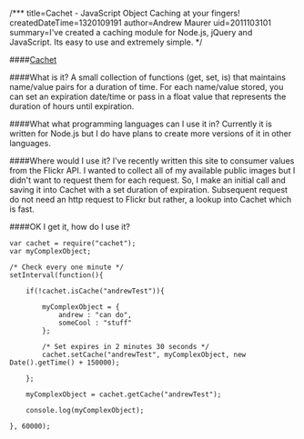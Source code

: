 /***
title=Cachet - JavaScript Object Caching at your fingers!
createdDateTime=1320109191
author=Andrew Maurer
uid=2011103101
summary=I've created a caching module for Node.js, jQuery and JavaScript. Its easy to use and extremely simple.
*/

####[Cachet](http://github.com/amaurer/Cachet "Cachet - A simple way to maintain objects with an expiration duration")

####What is it?
A small collection of functions (get, set, is) that maintains name/value pairs for a duration of time. For each name/value stored, you can set an expiration date/time or pass in a float value that represents the duration of hours until expiration.

####What what programming languages can I use it in?
Currently it is written for Node.js but I do have plans to create more versions of it in other languages.


####Where would I use it?
I've recently written this site to consumer values from the Flickr API. I wanted to collect all of my available public images but I didn't want to request them for each request. So, I make an initial call and saving it into Cachet with a set duration of expiration. Subsequent request do not need an http request to Flickr but rather, a lookup into Cachet which is fast.

####OK I get it, how do I use it?

	var cachet = require("cachet");
	var myComplexObject;

	/* Check every one minute */
	setInterval(function(){

		if(!cachet.isCache("andrewTest")){
			
			myComplexObject = {
				andrew : "can do",
				someCool : "stuff"
			};

			/* Set expires in 2 minutes 30 seconds */
			cachet.setCache("andrewTest", myComplexObject, new Date().getTime() + 150000);

		};

		myComplexObject = cachet.getCache("andrewTest");

		console.log(myComplexObject);

	}, 60000); 

